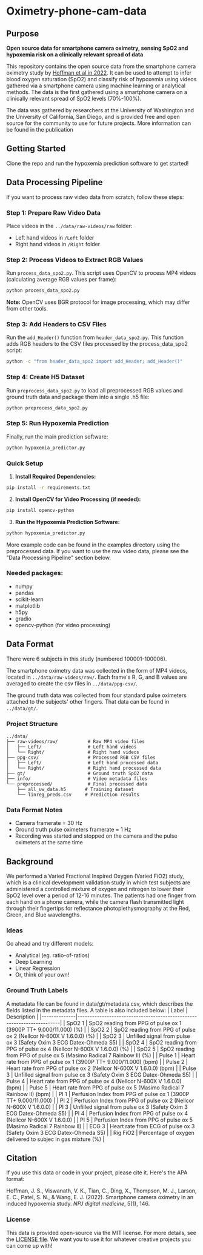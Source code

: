 # Oximetry-phone-cam-data

## Purpose
**Open source data for smartphone camera oximetry, sensing SpO2 and hypoxemia risk on a clinically relevant spread of data**

This repository contains the open source data from the smartphone camera oximetry study by [Hoffman et al in 2022](https://www.nature.com/articles/s41746-022-00665-y).  It can be used to attempt to infer blood oxygen saturation (SpO2) and classify risk of hypoxemia using videos gathered via a smartphone camera using machine learning or analytical methods.  The data is the first gathered using a smartphone camera on a clinically relevant spread of SpO2 levels (70%-100%).

The data was gathered by researchers at the University of Washington and the University of California, San Diego, and is provided free and open source for the community to use for future projects.  More information can be found in the publication

## Getting Started
Clone the repo and run the hypoxemia prediction software to get started!

## Data Processing Pipeline

If you want to process raw video data from scratch, follow these steps:

### Step 1: Prepare Raw Video Data
Place videos in the `../data/raw-videos/raw` folder:
- Left hand videos in `/Left` folder
- Right hand videos in `/Right` folder

### Step 2: Process Videos to Extract RGB Values
Run `process_data_spo2.py`. This script uses OpenCV to process MP4 videos (calculating average RGB values per frame):
```bash
python process_data_spo2.py
```
**Note:** OpenCV uses BGR protocol for image processing, which may differ from other tools.

### Step 3: Add Headers to CSV Files
Run the `add_Header()` function from `header_data_spo2.py`. This function adds RGB headers to the CSV files processed by the process_data_spo2 script:
```bash
python -c "from header_data_spo2 import add_Header; add_Header()"
```

### Step 4: Create H5 Dataset
Run `preprocess_data_spo2.py` to load all preprocessed RGB values and ground truth data and package them into a single .h5 file:
```bash
python preprocess_data_spo2.py
```

### Step 5: Run Hypoxemia Prediction
Finally, run the main prediction software:
```bash
python hypoxemia_predictor.py
```

### Quick Setup

1. **Install Required Dependencies:**
```bash
pip install -r requirements.txt
```

2. **Install OpenCV for Video Processing (if needed):**
```bash
pip install opencv-python
```

3. **Run the Hypoxemia Prediction Software:**
```bash
python hypoxemia_predictor.py
```

More example code can be found in the examples directory using the preprocessed data.  If you want to use the raw video data, please see the "Data Processing Pipeline" section below.

### Needed packages: 
* numpy
* pandas  
* scikit-learn
* matplotlib
* h5py
* gradio
* opencv-python (for video processing)

## Data Format
There were 6 subjects in this study (numbered 100001-100006).

The smartphone oximetry data was collected in the form of MP4 videos, located in `../data/raw-videos/raw/`. Each frame's R, G, and B values are averaged to create the csv files in `../data/ppg-csv/`.

The ground truth data was collected from four standard pulse oximeters attached to the subjects' other fingers. That data can be found in `../data/gt/`.

### Project Structure
```
../data/
├── raw-videos/raw/           # Raw MP4 video files
│   ├── Left/                 # Left hand videos
│   └── Right/                # Right hand videos  
├── ppg-csv/                  # Processed RGB CSV files
│   ├── Left/                 # Left hand processed data
│   └── Right/                # Right hand processed data
├── gt/                       # Ground truth SpO2 data
├── info/                     # Video metadata files
└── preprocessed/             # Final processed data
    ├── all_uw_data.h5       # Training dataset
    └── linreg_preds.csv     # Prediction results
```

### Data Format Notes
* Camera framerate = 30 Hz
* Ground truth pulse oximeters framerate = 1 Hz  
* Recording was started and stopped on the camera and the pulse oximeters at the same time

## Background
We performed a Varied Fractional Inspired Oxygen (Varied FiO2) study, which is a clinical development validation study in which test subjects are administered a controlled mixture of oxygen and nitrogen to lower their SpO2 level over a period of 12-16 minutes.  The patients had one finger from each hand on a phone camera, while the camera flash transmitted light through their fingertips for reflectance photoplethysmography at the Red, Green, and Blue wavelengths.

### Ideas
Go ahead and try different models:
* Analytical (eg. ratio-of-ratios)
* Deep Learning
* Linear Regression
* Or, think of your own!

### Ground Truth Labels
A metadata file can be found in data/gt/metadata.csv, which describes the fields listed in the metadata files.  A table is also included below:
| Label        | Description                                                           |
|--------------|-----------------------------------------------------------------------|
| SpO2 1       | SpO2 reading from PPG of pulse ox 1 (3900P TT+ 9.000/11.000) (%)      |
| SpO2 2       | SpO2 reading from PPG of pulse ox 2 (Nellcor N-600X V 1.6.0.0) (%)    |
| SpO2 3       | Unfilled signal from pulse ox 3 (Safety Oxim 3 ECG Datex-Ohmeda S5)   |
| SpO2 4       | SpO2 reading from PPG of pulse ox 4 (Nellcor N-600X V 1.6.0.0) (%)    |
| SpO2 5       | SpO2 reading from PPG of pulse ox 5 (Masimo Radical 7 Rainbow II) (%) |
| Pulse 1      | Heart rate from PPG of pulse ox 1 (3900P TT+ 9.000/11.000) (bpm)      |
| Pulse 2      | Heart rate from PPG of pulse ox 2 (Nellcor N-600X V 1.6.0.0) (bpm)    |
| Pulse 3      | Unfilled signal from pulse ox 3 (Safety Oxim 3 ECG Datex-Ohmeda S5)   |
| Pulse 4      | Heart rate from PPG of pulse ox 4 (Nellcor N-600X V 1.6.0.0) (bpm)    |
| Pulse 5      | Heart rate from PPG of pulse ox 5 (Masimo Radical 7 Rainbow II) (bpm) |
| PI 1         | Perfusion Index from PPG of pulse ox 1 (3900P TT+ 9.000/11.000)       |
| PI 2         | Perfusion Index from PPG of pulse ox 2 (Nellcor N-600X V 1.6.0.0)     |
| PI 3         | Unfilled signal from pulse ox 3 (Safety Oxim 3 ECG Datex-Ohmeda S5)   |
| PI 4         | Perfusion Index from PPG of pulse ox 4 (Nellcor N-600X V 1.6.0.0)     |
| PI 5         | Perfusion Index from PPG of pulse ox 5 (Masimo Radical 7 Rainbow II)  |
| ECG 3        | Heart rate from ECG of pulse ox 3 (Safety Oxim 3 ECG Datex-Ohmeda S5) |
| Rig FiO2     | Percentage of oxygen delivered to subjec in gas mixture (%)           |

## Citation
If you use this data or code in your project, please cite it.  Here's the APA format:

Hoffman, J. S., Viswanath, V. K., Tian, C., Ding, X., Thompson, M. J., Larson, E. C., Patel, S. N., & Wang, E. J. (2022). Smartphone camera oximetry in an induced hypoxemia study. _NPJ digital medicine_, 5(1), 146.

### License
This data is provided open-source via the MIT license.  For more details, see the [LICENSE file](https://github.com/ubicomplab/oximetry-phone-cam-data/blob/dev3/LICENSE).  We want you to use it for whatever creative projects you can come up with!  

